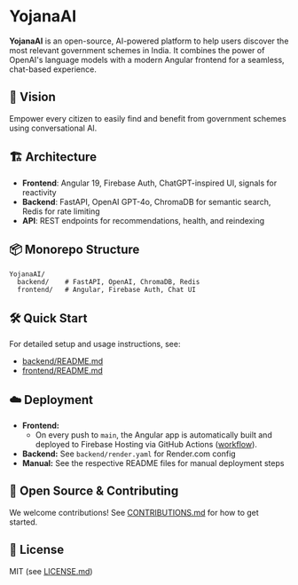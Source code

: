 # YojanaAI

**YojanaAI** is an open-source, AI-powered platform to help users discover the most relevant government schemes in India. It combines the power of OpenAI's language models with a modern Angular frontend for a seamless, chat-based experience.

## 🚀 Vision
Empower every citizen to easily find and benefit from government schemes using conversational AI.

## 🏗️ Architecture
- **Frontend**: Angular 19, Firebase Auth, ChatGPT-inspired UI, signals for reactivity
- **Backend**: FastAPI, OpenAI GPT-4o, ChromaDB for semantic search, Redis for rate limiting
- **API**: REST endpoints for recommendations, health, and reindexing

## 📦 Monorepo Structure
```
YojanaAI/
  backend/    # FastAPI, OpenAI, ChromaDB, Redis
  frontend/   # Angular, Firebase Auth, Chat UI
```

## 🛠️ Quick Start
For detailed setup and usage instructions, see:
- [backend/README.md](backend/README.md)
- [frontend/README.md](frontend/README.md)

## ☁️ Deployment
- **Frontend:**
  - On every push to `main`, the Angular app is automatically built and deployed to Firebase Hosting via GitHub Actions ([workflow](.github/workflows/firebase-hosting-merge.yml)).
- **Backend:** See `backend/render.yaml` for Render.com config
- **Manual:** See the respective README files for manual deployment steps

## 🤝 Open Source & Contributing
We welcome contributions! See [CONTRIBUTIONS.md](CONTRIBUTIONS.md) for how to get started.

## 📄 License
MIT (see [LICENSE.md](LICENSE.md)) 